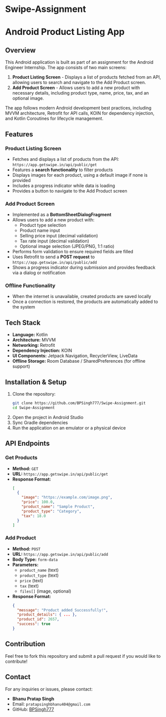 # Swipe-Assignment
# Android Product Listing App

## Overview
This Android application is built as part of an assignment for the Android Engineer Internship. The app consists of two main screens:

1. **Product Listing Screen** - Displays a list of products fetched from an API, allowing users to search and navigate to the Add Product screen.
2. **Add Product Screen** - Allows users to add a new product with necessary details, including product type, name, price, tax, and an optional image.

The app follows modern Android development best practices, including MVVM architecture, Retrofit for API calls, KOIN for dependency injection, and Kotlin Coroutines for lifecycle management.

## Features
### Product Listing Screen
- Fetches and displays a list of products from the API: `https://app.getswipe.in/api/public/get`
- Features a **search functionality** to filter products
- Displays images for each product, using a default image if none is provided
- Includes a progress indicator while data is loading
- Provides a button to navigate to the Add Product screen

### Add Product Screen
- Implemented as a **BottomSheetDialogFragment**
- Allows users to add a new product with:
  - Product type selection
  - Product name input
  - Selling price input (decimal validation)
  - Tax rate input (decimal validation)
  - Optional image selection (JPEG/PNG, 1:1 ratio)
- Performs form validation to ensure required fields are filled
- Uses Retrofit to send a **POST request** to `https://app.getswipe.in/api/public/add`
- Shows a progress indicator during submission and provides feedback via a dialog or notification

### Offline Functionality
- When the internet is unavailable, created products are saved locally
- Once a connection is restored, the products are automatically added to the system

## Tech Stack
- **Language:** Kotlin
- **Architecture:** MVVM
- **Networking:** Retrofit
- **Dependency Injection:** KOIN
- **UI Components:** Jetpack Navigation, RecyclerView, LiveData
- **Offline Storage:** Room Database / SharedPreferences (for offline support)

## Installation & Setup
1. Clone the repository:
   ```sh
   git clone https://github.com/BPSingh777/Swipe-Assignment.git
   cd Swipe-Assignment
   ```
2. Open the project in Android Studio
3. Sync Gradle dependencies
4. Run the application on an emulator or a physical device

## API Endpoints
### Get Products
- **Method:** `GET`
- **URL:** `https://app.getswipe.in/api/public/get`
- **Response Format:**
  ```json
  [
    {
      "image": "https://example.com/image.png",
      "price": 100.0,
      "product_name": "Sample Product",
      "product_type": "Category",
      "tax": 18.0
    }
  ]
  ```

### Add Product
- **Method:** `POST`
- **URL:** `https://app.getswipe.in/api/public/add`
- **Body Type:** `form-data`
- **Parameters:**
  - `product_name` (text)
  - `product_type` (text)
  - `price` (text)
  - `tax` (text)
  - `files[]` (image, optional)
- **Response Format:**
  ```json
  {
    "message": "Product added Successfully!",
    "product_details": { ... },
    "product_id": 2657,
    "success": true
  }
  ```

## Contribution
Feel free to fork this repository and submit a pull request if you would like to contribute!

## Contact
For any inquiries or issues, please contact:
- **Bhanu Pratap Singh**
- Email: `pratapsinghbhanu404@gmail.com`
- GitHub: [BPSingh777](https://github.com/BPSingh777)
